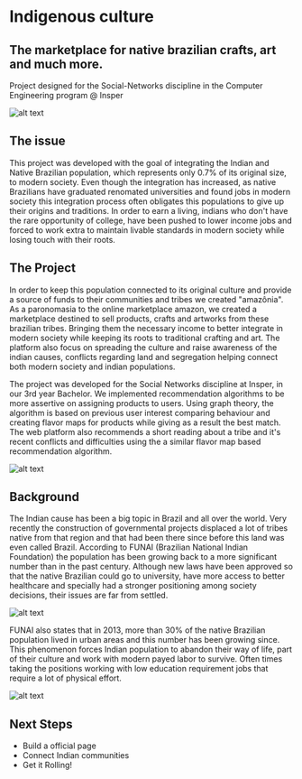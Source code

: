 # Indigenous culture

## The marketplace for native brazilian crafts, art and much more.

Project designed for the Social-Networks discipline in the Computer Engineering program @ Insper

![alt text](./images/logo.png "Screenshot")


## The issue

This project was developed with the goal of integrating the Indian and Native Brazilian population, which represents only 0.7% of its original size, to modern society. Even though the integration has increased, as native Brazilians have graduated renomated universities and found jobs in modern society this integration process often obligates this populations to give up their origins and traditions. In order to earn a living, indians who don't have the rare opportunity of college, have been pushed to lower income jobs and forced to work extra to maintain livable standards in modern society while losing touch with their roots.


## The Project

In order to keep this population connected to its original culture and provide a source of funds to their communities and tribes we created "amazônia". As a paronomasia to the online marketplace amazon, we created a marketplace destined to sell products, crafts and artworks from these brazilian tribes. Bringing them the necessary income to better integrate in modern society while keeping its roots to traditional crafting and art. The platform also focus on spreading the culture and raise awareness of the indian causes, conflicts regarding land and segregation helping connect both modern society and indian populations.


The project was developed for the Social Networks discipline at Insper, in our 3rd year Bachelor. We implemented recommendation algorithms to be more assertive on assigning products to users. Using graph theory, the algorithm is based on previous user interest comparing behaviour and creating flavor maps for products while giving as a result the best match. The web platform also recommends a short reading about a tribe and it's recent conflicts and difficulties using the a similar flavor map based recommendation algorithm.

![alt text](./images/algorithm.png "Screenshot")


## Background

The Indian cause has been a big topic in Brazil and all over the world. Very recently the construction of governmental projects displaced a lot of tribes native from that region and that had been there since before this land was even called Brazil. According to FUNAI (Brazilian National Indian Foundation) the population has been growing back to a more significant number than in the past century. Although new laws have been approved so that the native Brazilian could go to university, have more access to better healthcare and specially had a stronger positioning among society decisions, their issues are far from settled.

![alt text](./images/cultural.png "Screenshot")

FUNAI also states that in 2013, more than 30% of the native Brazilian population lived in urban areas and this number has been growing since. This phenomenon forces Indian population to abandon their way of life, part of their culture and work with modern payed labor to survive. Often times taking the positions working with low education requirement jobs that require a lot of physical effort.

![alt text](./images/social.png "Screenshot")

## Next Steps

- Build a official page
- Connect Indian communities
- Get it Rolling!
